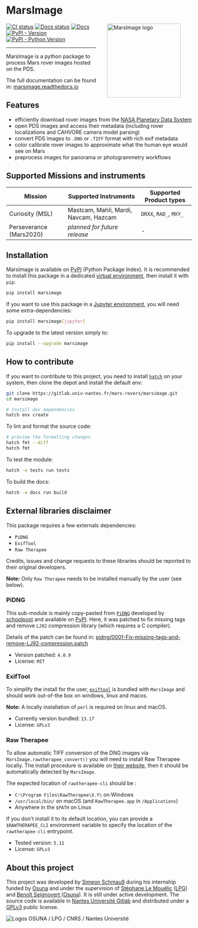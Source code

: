 # MarsImage

<img src="https://marsimage.readthedocs.io/0.1.2/_static/logo.svg" align="right" hspace="30" vspace="0" height="200" alt="MarsImage logo">

[![CI status](https://gitlab.univ-nantes.fr/mars-rovers/marsimage/badges/main/pipeline.svg)](https://gitlab.univ-nantes.fr/mars-rovers/marsimage/-/pipelines/latest)
[![Docs status](https://readthedocs.org/projects/marsimage/badge/)](https://app.readthedocs.org/projects/marsimage)
[![Docs](https://img.shields.io/badge/docs-marsimage.readthedocs.io-orange
)](https://marsimage.readthedocs.io)
[![PyPI - Version](https://img.shields.io/pypi/v/marsimage.svg)](https://pypi.org/project/marsimage)
[![PyPI - Python Version](https://img.shields.io/pypi/pyversions/marsimage.svg)](https://pypi.org/project/marsimage)

-----

MarsImage is a python package to process Mars rover images hosted on the PDS.

The full documentation can be found in: [marsimage.readthedocs.io](https://marsimage.readthedocs.io)

## Features

- efficiently download rover images from the [NASA Planetary Data System](https://pds-imaging.jpl.nasa.gov/volumes/)
- open PDS images and access their metadata (including rover localizations and CAHVORE camera model parsing)
- convert PDS images to `.DNG` or `.TIFF` format with rich exif metadata
- color calibrate rover images to approximate what the human eye would see on Mars
- preprocess images for panorama or photogrammetry workflows

## Supported Missions and instruments

| Mission                 | Supported Instruments                 | Supported Product types |
|-------------------------|---------------------------------------|-------------------------|
| Curiosity (MSL)         | Mastcam, Mahli, Mardi, Navcam, Hazcam | `DRXX`, `RAD_`, `MXY_`  |
| Perseverance (Mars2020) | *planned for future release*          | -                       |

## Installation

MarsImage is available on [PyPI](https://pypi.org/project/marsimage) (Python Package Index).
It is recommended to install this package in a dedicated
[virtual environment](https://realpython.com/python-virtual-environments-a-primer/),
then install it with `pip`:

```bash
pip install marsimage
```

If you want to use this package in a [Jupyter environment](https://jupyter.org/),
you will need some extra-dependencies:

```bash
pip install marsimage[jupyter]
```

To upgrade to the latest version simply to:

```bash
pip install --upgrade marsimage
```

## How to contribute

If you want to contribute to this project, you need to install [`hatch`](https://hatch.pypa.io/latest/install/) on your system, then clone the depot and install the default env:

```bash
git clone https://gitlab.univ-nantes.fr/mars-rovers/marsimage.git
cd marsimage

# Install dev dependencies
hatch env create
```

To lint and format the source code:

```bash
# preview the formatting changes
hatch fmt --diff
hatch fmt
```

To test the module:

```bash
hatch -e tests run tests
```

To build the docs:

```bash
hatch -e docs run build
```

## External libraries disclaimer

This package requires a few externals dependencies:
- `PiDNG`
- `ExifTool`
- `Raw Therapee`

Credits, issues and change requests to these libraries should be reported to their original developers.

__Note:__ Only `Raw Therapee` needs to be installed manually by the user (see below).

### PiDNG

This sub-module is mainly copy-pasted from [`PiDNG`](https://github.com/schoolpost/PiDNG)
developed by [schoolpost](https://github.com/schoolpost)
and available on [PyPI](https://pypi.org/project/pidng/).
Here, it was patched to fix missing tags and remove `LJ92` compression library (which requires a C compiler).

Details of the patch can be found in:
[pidng/0001-Fix-missing-tags-and-remove-LJ92-compression.patch](src/marsimage/lib/pidng/0001-Fix-missing-tags-and-remove-LJ92-compression.patch)

- Version patched: `4.0.9`
- License: `MIT`

### ExifTool

To simplify the install for the user, [`exiftool`](https://exiftool.org/) is bundled
with `MarsImage` and should work out-of-the box on windows, linux and macos.

__Note:__ A locally installation of `perl` is required on linux and macOS.

- Currently version bundled: `13.17`
- License: `GPLv3`

### Raw Therapee

To allow automatic TIFF conversion of the DNG images via `MarsImage.rawtherapee_convert()`
you will need to install Raw Therapee locally.
The install procedure is available on [their website](https://www.rawtherapee.com/),
then it should be automatically detected by `MarsImage`.

The expected location of `rawtherapee-cli` should be :
- `C:\Program Files\RawTherapee\X.Y\` on Windows
- `/usr/local/bin/` on macOS (and `RawTherapee.app` in `/Applications`)
- Anywhere in the `$PATH` on Linux

If you don't install it to its default location, you can provide a `$RAWTHERAPEE_CLI`
environment variable to specify the location of the `rawtherapee-cli` entrypoint.

- Tested version: `5.11`
- License: `GPLv3`

## About this project

This project was developed by [Simeon Schmauß](https://fosstodon.org/@stim3on) during his internship
funded by [Osuna](https://osuna.univ-nantes.fr) and under the supervision of
[Stéphane Le Mouélic](https://lpg-umr6112.fr/member/le-mouelic-stephane/) ([LPG](https://lpg-umr6112.fr))
and [Benoît Seignovert ](https://benoit.seignovert.fr) ([Osuna](https://osuna.univ-nantes.fr)).
It is still under active development.
The source code is available in
[Nantes Université Gitlab](https://gitlab.univ-nantes.fr/mars-rovers/marsimage/) and distributed under a
[GPLv3](https://gitlab.univ-nantes.fr/mars-rovers/marsimage/-/blob/main/LICENSE.txt) public license.

![Logos OSUNA / LPG / CNRS / Nantes Université](https://marsimage.readthedocs.io/0.1.2/_images/logos.png)
